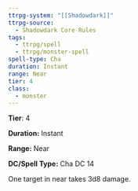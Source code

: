 ```yaml
---
ttrpg-system: "[[Shadowdark]]"
ttrpg-source:
  - Shadowdark Core Rules
tags:
  - ttrpg/spell
  - ttrpg/monster-spell
spell-type: Cha
duration: Instant
range: Near
tier: 4
class:
  - monster
---
```

**Tier**: 4

**Duration:** Instant

**Range:** Near

**DC/Spell Type:** Cha DC 14

One target in near takes 3d8 damage. 
